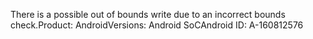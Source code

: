 There is a possible out of bounds write due to an incorrect bounds check.Product: AndroidVersions: Android SoCAndroid ID: A-160812576
